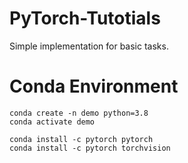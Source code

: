 # PyTorch-Tutotials
Simple implementation for basic tasks.


# Conda Environment

```angular2html
conda create -n demo python=3.8
conda activate demo
```

```angular2html
conda install -c pytorch pytorch
conda install -c pytorch torchvision
```
